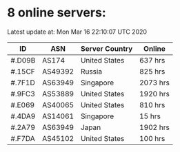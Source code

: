# 8 online servers:

Latest update at: Mon Mar 16 22:10:07 UTC 2020

| ID | ASN | Server Country | Online |
| -- | --- | -------------- | ------ |
| #.D09B | AS174 | United States | 637 hrs |
| #.15CF | AS49392 | Russia | 825 hrs |
| #.7F1D | AS63949 | Singapore | 2073 hrs |
| #.9FC3 | AS53889 | United States | 1920 hrs |
| #.E069 | AS40065 | United States | 810 hrs |
| #.4DA9 | AS14061 | Singapore | 15 hrs |
| #.2A79 | AS63949 | Japan | 1902 hrs |
| #.F7DA | AS45102 | United States | 100 hrs |

